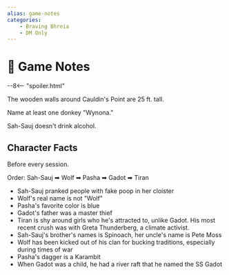 ```yaml
---
alias: game-notes
categories:
    - Braving Bhreia
    - DM Only
---
```

# 🔐 Game Notes

--8<-- "spoiler.html"

The wooden walls around Cauldin's Point are 25 ft. tall.

Name at least one donkey "Wynona."

Sah-Sauj doesn't drink alcohol.

## Character Facts

Before every session.

Order: Sah-Sauj ➡ Wolf ➡ Pasha ➡ Gadot ➡ Tiran

- Sah-Sauj pranked people with fake poop in her cloister
- Wolf's real name is not "Wolf"
- Pasha's favorite color is blue
- Gadot's father was a master thief
- Tiran is shy around girls who he's attracted to, unlike Gadot. His most recent crush was with Greta Thunderberg, a climate activist.
- Sah-Sauj's brother's names is Spinoach, her uncle's name is Pete Moss
- Wolf has been kicked out of his clan for bucking traditions, especially during times of war
- Pasha's dagger is a Karambit
- When Gadot was a child, he had a river raft that he named the SS Gadot
